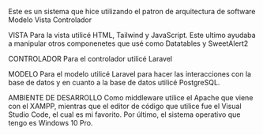 Este es un sistema que hice utilizando el patron de arquitectura de software Modelo Vista Controlador

VISTA
Para la vista utilicé HTML, Tailwind y JavaScript. Este ultimo ayudaba a manipular otros componenetes que usé como Datatables y SweetAlert2

CONTROLADOR
Para el controlador utilicé Laravel

MODELO
Para el modelo utilicé Laravel para hacer las interacciones con la base de datos y en cuanto a la base de datos utilicé PostgreSQL.


AMBIENTE DE DESARROLLO
Como middleware utilice el Apache que viene con el XAMPP, mientras que el editor de código que utilice fue el Visual Studio Code, el cual es mi favorito. Por último, el sistema operativo que tengo es Windows 10 Pro.
